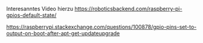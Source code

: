 Interesanntes Video hierzu
https://roboticsbackend.com/raspberry-pi-gpios-default-state/

https://raspberrypi.stackexchange.com/questions/100878/gpio-pins-set-to-output-on-boot-after-apt-get-updateupgrade
